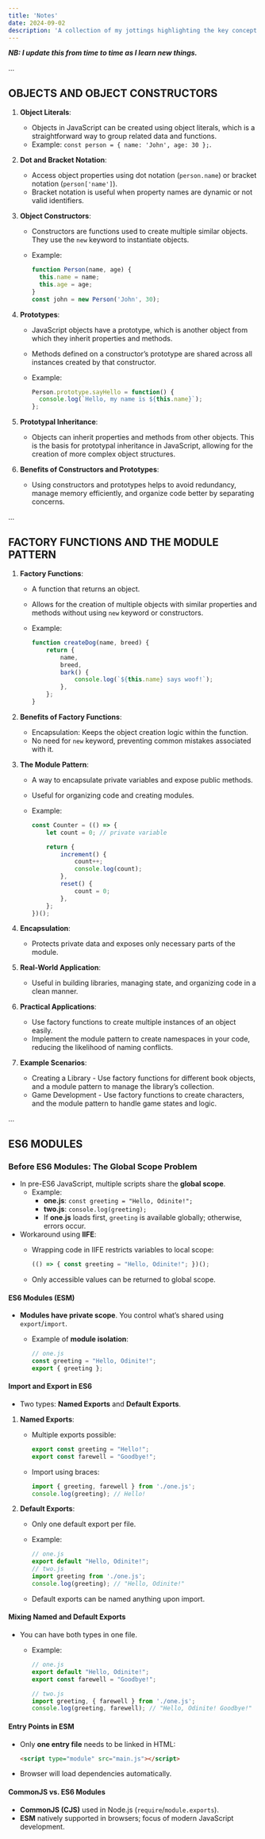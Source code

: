 ```yaml
---
title: 'Notes'
date: 2024-09-02
description: 'A collection of my jottings highlighting the key concept of various topics in JavaScript.'
---
```



***NB: I update this from time to time as I learn new things.***

...

## OBJECTS AND OBJECT CONSTRUCTORS

1. **Object Literals**:
   - Objects in JavaScript can be created using object literals, which is a straightforward way to group related data and functions.
   - Example: `const person = { name: 'John', age: 30 };`.

2. **Dot and Bracket Notation**:
   - Access object properties using dot notation (`person.name`) or bracket notation (`person['name']`).
   - Bracket notation is useful when property names are dynamic or not valid identifiers.

3. **Object Constructors**:
   - Constructors are functions used to create multiple similar objects. They use the `new` keyword to instantiate objects.
   - Example:

     ```javascript
     function Person(name, age) {
       this.name = name;
       this.age = age;
     }
     const john = new Person('John', 30);
     ```

4. **Prototypes**:
   - JavaScript objects have a prototype, which is another object from which they inherit properties and methods.
   - Methods defined on a constructor’s prototype are shared across all instances created by that constructor.
   - Example:

     ```javascript
     Person.prototype.sayHello = function() {
       console.log(`Hello, my name is ${this.name}`);
     };
     ```

5. **Prototypal Inheritance**:
   - Objects can inherit properties and methods from other objects. This is the basis for prototypal inheritance in JavaScript, allowing for the creation of more complex object structures.

6. **Benefits of Constructors and Prototypes**:
   - Using constructors and prototypes helps to avoid redundancy, manage memory efficiently, and organize code better by separating concerns.

...

## FACTORY FUNCTIONS AND THE MODULE PATTERN

1. **Factory Functions**:
   - A function that returns an object.
   - Allows for the creation of multiple objects with similar properties and methods without using `new` keyword or constructors.
   - Example:

     ```javascript
     function createDog(name, breed) {
         return {
             name,
             breed,
             bark() {
                 console.log(`${this.name} says woof!`);
             },
         };
     }
     ```

2. **Benefits of Factory Functions**:
   - Encapsulation: Keeps the object creation logic within the function.
   - No need for `new` keyword, preventing common mistakes associated with it.

3. **The Module Pattern**:
   - A way to encapsulate private variables and expose public methods.
   - Useful for organizing code and creating modules.
   - Example:

     ```javascript
     const Counter = (() => {
         let count = 0; // private variable

         return {
             increment() {
                 count++;
                 console.log(count);
             },
             reset() {
                 count = 0;
             },
         };
     })();
     ```

4. **Encapsulation**:
   - Protects private data and exposes only necessary parts of the module.

5. **Real-World Application**:
   - Useful in building libraries, managing state, and organizing code in a clean manner.

6. **Practical Applications**:
   - Use factory functions to create multiple instances of an object easily.
   - Implement the module pattern to create namespaces in your code, reducing the likelihood of naming conflicts.

7. **Example Scenarios**:
   - Creating a Library - Use factory functions for different book objects, and a module pattern to manage the library’s collection.
   - Game Development - Use factory functions to create characters, and the module pattern to handle game states and logic.

...

## ES6 MODULES

### **Before ES6 Modules: The Global Scope Problem**

- In pre-ES6 JavaScript, multiple scripts share the **global scope**.
  - Example:
    - **one.js**: `const greeting = "Hello, Odinite!";`
    - **two.js**: `console.log(greeting);`
    - If **one.js** loads first, `greeting` is available globally; otherwise, errors occur.
- Workaround using **IIFE**:
  - Wrapping code in IIFE restricts variables to local scope:

    ```javascript
    (() => { const greeting = "Hello, Odinite!"; })();
    ```

  - Only accessible values can be returned to global scope.

#### **ES6 Modules (ESM)**

- **Modules have private scope**. You control what’s shared using `export`/`import`.
  - Example of **module isolation**:

    ```javascript
    // one.js
    const greeting = "Hello, Odinite!";
    export { greeting };
    ```

#### **Import and Export in ES6**

- Two types: **Named Exports** and **Default Exports**.
  
1. **Named Exports**:
   - Multiple exports possible:

     ```javascript
     export const greeting = "Hello!";
     export const farewell = "Goodbye!";
     ```

   - Import using braces:

     ```javascript
     import { greeting, farewell } from './one.js';
     console.log(greeting); // Hello!
     ```

2. **Default Exports**:
   - Only one default export per file.
   - Example:

     ```javascript
     // one.js
     export default "Hello, Odinite!";
     // two.js
     import greeting from './one.js';
     console.log(greeting); // "Hello, Odinite!"
     ```

   - Default exports can be named anything upon import.

#### **Mixing Named and Default Exports**

- You can have both types in one file.
  - Example:

    ```javascript
    // one.js
    export default "Hello, Odinite!";
    export const farewell = "Goodbye!";
    
    // two.js
    import greeting, { farewell } from './one.js';
    console.log(greeting, farewell); // "Hello, Odinite! Goodbye!"
    ```

#### **Entry Points in ESM**

- Only **one entry file** needs to be linked in HTML:

  ```html
  <script type="module" src="main.js"></script>
  ```

- Browser will load dependencies automatically.

#### **CommonJS vs. ES6 Modules**

- **CommonJS (CJS)** used in Node.js (`require`/`module.exports`).
- **ESM** natively supported in browsers; focus of modern JavaScript development.
